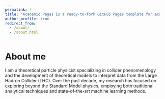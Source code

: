 ```yaml
---
permalink: /
title: "Academic Pages is a ready-to-fork GitHub Pages template for academic personal websites"
author_profile: true
redirect_from: 
  - /about/
  - /about.html
---
```


About me
======

I am a theoretical particle physicist specializing in collider phenomenology and the development of theoretical models to interpret data from the Large Hadron Collider (LHC). Over the past decade, my research has focused on exploring beyond the Standard Model physics, employing both traditional analytical techniques and state-of-the-art machine learning methods.

<!-- 
This is the front page of a website that is powered by the [Academic Pages template](https://github.com/academicpages/academicpages.github.io) and hosted on GitHub pages. 

A data-driven personal website
====== -->


